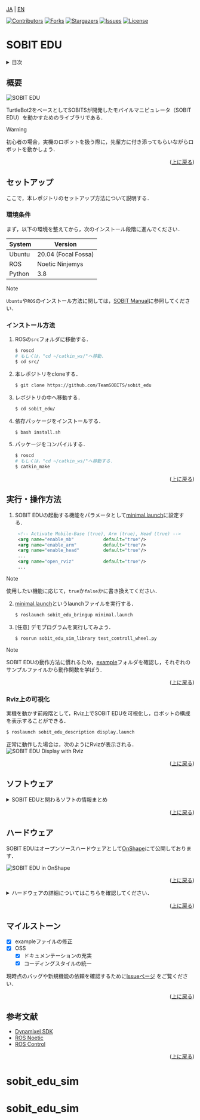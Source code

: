 <a name="readme-top"></a>

[JA](README.md) | [EN](README.en.md)

[![Contributors][contributors-shield]][contributors-url]
[![Forks][forks-shield]][forks-url]
[![Stargazers][stars-shield]][stars-url]
[![Issues][issues-shield]][issues-url]
[![License][license-shield]][license-url]

# SOBIT EDU

<!-- 目次 -->
<details>
  <summary>目次</summary>
  <ol>
    <li>
      <a href="#概要">概要</a>
    </li>
    <li>
      <a href="#セットアップ">セットアップ</a>
      <ul>
        <li><a href="#環境条件">環境条件</a></li>
        <li><a href="#インストール方法">インストール方法</a></li>
      </ul>
    </li>
    <li>
    　<a href="#実行・操作方法">実行・操作方法</a>
      <ul>
        <li><a href="#Rviz上の可視化">Rviz上の可視化</a></li>
      </ul>
    </li>
    <li>
    　<a href="#ソフトウェア">ソフトウェア</a>
      <ul>
        <li><a href="#ジョイントコントローラ">ジョイントコントローラ</a></li>
        <li><a href="#ホイールコントローラ">ホイールコントローラ</a></li>
      </ul>
    </li>
    <li>
    　<a href="#ハードウェア">ハードウェア</a>
      <ul>
        <li><a href="#パーツのダウンロード方法">パーツのダウンロード方法</a></li>
        <li><a href="#電子回路">電子回路</a></li>
        <li><a href="#ロボットの特徴">ロボットの特徴</a></li>
        <li><a href="#部品リスト（BOM）">部品リスト（BOM）</a></li>
      </ul>
    </li>
    <li><a href="#マイルストーン">マイルストーン</a></li>
    <!-- <li><a href="#contributing">Contributing</a></li> -->
    <!-- <li><a href="#license">License</a></li> -->
    <li><a href="#参考文献">参考文献</a></li>
  </ol>
</details>



<!-- レポジトリの概要 -->
## 概要

![SOBIT EDU](sobit_edu/docs/img/sobit_edu.png)

TurtleBot2をベースとしてSOBITSが開発したモバイルマニピュレータ（SOBIT EDU）を動かすためのライブラリである．

> [!WARNING]
> 初心者の場合，実機のロボットを扱う際に，先輩方に付き添ってもらいながらロボットを動かしょう．

<p align="right">(<a href="#readme-top">上に戻る</a>)</p>



<!-- セットアップ -->
## セットアップ

ここで，本レポジトリのセットアップ方法について説明する．

### 環境条件

まず，以下の環境を整えてから，次のインストール段階に進んでください．

| System  | Version |
| ------------- | ------------- |
| Ubuntu | 20.04 (Focal Fossa) |
| ROS | Noetic Ninjemys |
| Python | 3.8 |

> [!NOTE]
> `Ubuntu`や`ROS`のインストール方法に関しては，[SOBIT Manual](https://github.com/TeamSOBITS/sobits_manual#%E9%96%8B%E7%99%BA%E7%92%B0%E5%A2%83%E3%81%AB%E3%81%A4%E3%81%84%E3%81%A6)に参照してください．

### インストール方法

1. ROSの`src`フォルダに移動する．
   ```sh
   $ roscd
   # もしくは，"cd ~/catkin_ws/"へ移動．
   $ cd src/
   ```
2. 本レポジトリをcloneする．
   ```sh
   $ git clone https://github.com/TeamSOBITS/sobit_edu
   ```
3. レポジトリの中へ移動する．
   ```sh
   $ cd sobit_edu/
   ```
4. 依存パッケージをインストールする．
   ```sh
   $ bash install.sh
   ```
5. パッケージをコンパイルする．
   ```sh
   $ roscd
   # もしくは，"cd ~/catkin_ws/"へ移動する．
   $ catkin_make
   ```


<p align="right">(<a href="#readme-top">上に戻る</a>)</p>



<!-- 実行・操作方法 -->
## 実行・操作方法

1. SOBIT EDUの起動する機能をパラメータとして[minimal.launch](sobit_edu_bringup/launch/minimal.launch)に設定する．
   ```xml
    <!-- Activate Mobile-Base (true), Arm (true), Head (true) -->
    <arg name="enable_mb"           default="true"/>
    <arg name="enable_arm"          default="true"/>
    <arg name="enable_head"         default="true"/>
    ...
    <arg name="open_rviz"           default="true"/>
    ...
   ```
> [!NOTE]
> 使用したい機能に応じて，`true`か`false`かに書き換えてください．

2. [minimal.launch](sobit_edu_bringup/launch/minimal.launch)というlaunchファイルを実行する．
   ```sh
   $ roslaunch sobit_edu_bringup minimal.launch
   ```
3. [任意] デモプログラムを実行してみよう．
   ```sh
   $ rosrun sobit_edu_sim_library test_controll_wheel.py
   ```

> [!NOTE]
> SOBIT EDUの動作方法に慣れるため，[example](sobit_edu_sim_library/example/)フォルダを確認し，それぞれのサンプルファイルから動作関数を学ぼう．

<p align="right">(<a href="#readme-top">上に戻る</a>)</p>


### Rviz上の可視化

実機を動かす前段階として，Rviz上でSOBIT EDUを可視化し，ロボットの構成を表示することができる．

```sh
$ roslaunch sobit_edu_description display.launch
```

正常に動作した場合は，次のようにRvizが表示される．
![SOBIT EDU Display with Rviz](sobit_edu/docs/img/sobit_edu_display.png)

<p align="right">(<a href="#readme-top">上に戻る</a>)</p>


## ソフトウェア
<details>
<summary>SOBIT EDUと関わるソフトの情報まとめ</summary>


### ジョイントコントローラ

SOBIT EDUのパンチルト機構とマニピュレータを動かすための情報まとめとなる．

<p align="right">(<a href="#readme-top">上に戻る</a>)</p>


#### 動作関数

1.  `moveToPose()` : 決められたポーズに動かす．
    ```cpp
    bool moveToPose(
        const std::string& pose_name,   // ポーズ名
        const double sec = 5.0          // 動作時間 (s)
    );
    ```

> [!NOTE]
> 既存のポーズは[sobit_edu_pose.yaml](sobit_edu_sim_library/config/sobit_edu_pose.yaml)に確認でいます．ポーズの作成方法については[ポーズの設定方法](#ポーズの設定方法)をご参照ください．

2.  `moveJoint()` : 指定されたジョイントを任意の角度を動かす．
    ```cpp
    bool sobit::SobitEduJointController::moveJoint (
        const Joint joint_num,          // ジョイント名 (定数名)
        const double rad,               // 回転角度 (rad)
        const double sec = 5.0,         // 回転時間 (s)
        bool is_sleep = true            // 回転後に待機するかどうか
    );
    ```

> [!NOTE]
> `ジョイント名`は[ジョイント名](#ジョイント名)をご確認ください．

3.  `moveAllJoint()` : 指定されたジョイントを任意の角度を動かす．
    ```cpp
    bool sobit::SobitEduJointController::moveJoint (
        const double arm_shoulder_pan,  // 各ジョイントの回転角度(arm_shoulder_pan) 
        const double arm_shoulder_tilt, // 各ジョイントの回転角度(arm_shoulder_tilt)
        const double arm_elbow_tilt,    // 各ジョイントの回転角度(arm_elbow_tilt)
        const double arm_wrist_tilt,    // 各ジョイントの回転角度(arm_wrist_tilt)
        const double hand,              // 各ジョイントの回転角度(hand)
        const double head_camera_pan,   // 各ジョイントの回転角度(head_camera_pan)
        const double head_camera_tilt,  // 各ジョイントの回転角度(head_camera_tilt)
        const double sec = 5.0,         // 回転時間 (s)
        bool is_sleep = true            // 回転後に待機するかどうか
    );
    ```

1.  `moveHeadPanTilt()` : パンチルト機構を任意の角度に動かす
    ```cpp
    bool sobit::SobitEduJointController::moveHeadPanTilt(
        const double pan_rad,           // パンの回転角度 (rad)
        const double tilt_rad,          // チルトの回転角度 (rad)
        const double sec = 5.0,         // 移動時間 (s)
        bool is_sleep = true            // 回転後に待機するかどうか
    );
    ```
 
1.  `moveArm()` : アームの関節を任意の角度に動かす．
    ```cpp
    bool sobit::SobitEduJointController::moveArm(
        const double arm_shoulder_pan,  // 各ジョイントの回転角度(arm_shoulder_pan) 
        const double arm_shoulder_tilt, // 各ジョイントの回転角度(arm_shoulder_tilt)
        const double arm_elbow_tilt,    // 各ジョイントの回転角度(arm_elbow_tilt)
        const double arm_wrist_tilt,    // 各ジョイントの回転角度(arm_wrist_tilt)
        const double hand,              // 各ジョイントの回転角度(hand)
        const double sec = 5.0,         // 回転時間 (s)
        bool is_sleep = true            // 回転後に待機するかどうか
    );
    ```


1.  `moveGripperToTargetCoord()` : ハンドをxyz座標に動かす（把持モード）．
    ```cpp
    bool sobit::SobitEduJointController::moveGripperToTargetCoord(
        const double target_pos_x,       // 把持目的地のx (m)
        const double target_pos_y,       // 把持目的地のy (m)
        const double target_pos_z,       // 把持目的地のz (m)
        const double shift_x,            // xyz座標のx軸をシフトする (m)
        const double shift_y,            // xyz座標のy軸をシフトする (m)
        const double shift_z             // xyz座標のz軸をシフトする (m)
        const double sec = 5.0,          // 回転時間 (s)
        bool is_sleep = true             // 回転後に待機するかどうか
    );
    ```

1.  `moveGripperToTargetTF()` : ハンドをtf名に動かす（把持モード）．
    ```cpp
    bool sobit::SobitEduJointController::moveGripperToTargetTF(
        const std::string& target_name,     // 把持目的tf名
        const double shift_x,               // xyz座標のx軸をシフトする (m)
        const double shift_y,               // xyz座標のy軸をシフトする (m)
        const double shift_z                // xyz座標のz軸をシフトする (m)
        const double sec = 5.0,             // 回転時間 (s)
        bool is_sleep = true                // 回転後に待機するかどうか
    );
    ```

1.  `moveGripperToPlaceCoord()` : ハンドをxyz座標に動かす（配置モード）．
    ```cpp
    bool sobit::SobitEduJointController::moveGripperToPlaceCoord(
        const double target_pos_x,       // 配置目的地のx (m)
        const double target_pos_y,       // 配置目的地のy (m)
        const double target_pos_z,       // 配置目的地のz (m)
        const double shift_x,            // xyz座標のx軸をシフトする (m)
        const double shift_y,            // xyz座標のy軸をシフトする (m)
        const double shift_z             // xyz座標のz軸をシフトする (m)
        const double sec = 5.0,          // 回転時間 (s)
        bool is_sleep = true             // 回転後に待機するかどうか
    ); 
    ```

1.  `moveGripperToPlaceTF()` : ハンドをtf名に動かす（配置モード）．
    ```cpp
    bool sobit::SobitEduJointController::moveGripperToPlaceTF(
        const std::string& target_name,     // 配置目的tf名
        const double shift_x,               // xyz座標のx軸をシフトする (m)
        const double shift_y,               // xyz座標のy軸をシフトする (m)
        const double shift_z                // xyz座標のz軸をシフトする (m)
        const double sec = 5.0,             // 回転時間 (s)
        bool is_sleep = true                // 回転後に待機するかどうか
    );
    ```

1.  `graspDecision()` : 定めた範囲内の電流値を超えた場合，把持判定を返す．
    ```cpp
    bool sobit::SobitEduJointController::graspDecision(
        const int min_curr = 300,       // trueを返す最小の電流値
        const int max_curr = 1000       // trueを返す最大の電流値
     );
    ```

1.  `placeDecision()` : 定めた範囲内の電流値を超えた場合，配置判定を返す．
    ```cpp
    bool sobit::SobitEduJointController::graspDecision( 
        const int min_curr = 500,       // trueを返す最小の電流値
        const int max_curr = 1000       // trueを返す最大の電流値
    );
    ```

<p align="right">(<a href="#readme-top">上に戻る</a>)</p>


#### ジョイント名

SOBIT EDUのジョイント名とその定数名を以下の通りとなる．


| ジョイント番号 | ジョイント名 | ジョイント定数名 |
| :---: | --- | --- |
| 0 | arm_shoulder_pan_joint | ARM_SHOULDER_PAN_JOINT |
| 1 | arm_shoulder_1_tilt_joint | ARM_SHOULDER_1_TILT_JOINT |
| 2 | arm_shoulder_2_tilt_joint | ARM_SHOULDER_2_TILT_JOINT |
| 3 | arm_elbow_1_tilt_joint | ARM_ELBOW_1_TILT_JOINT |
| 4 | arm_elbow_2_tilt_joint | ARM_ELBOW_2_TILT_JOINT |
| 5 | arm_wrist_tilt_joint | ARM_WRIST_TILT_JOINT |
| 6 | hand_joint | HAND_JOINT |
| 7 | head_camera_pan_joint | HEAD_CAMERA_PAN_JOINT |
| 8 | head_camera_tilt_joint | HEAD_CAMERA_TILT_JOINT |


<p align="right">(<a href="#readme-top">上に戻る</a>)</p>


#### ポーズの設定方法

[sobit_edu_pose.yaml](sobit_edu_sim_library/config/sobit_edu_pose.yaml)というファイルでポーズの追加・編集ができます．以下のようなフォーマットになる．

```yaml
sobit_edu_pose:
    - { 
        pose_name: "pose_name",
        arm_shoulder_pan_joint: 0.00,
        arm_shoulder_1_tilt_joint: 1.5708,
        arm_elbow_1_tilt_joint: -1.40,
        arm_wrist_tilt_joint: -0.17,
        hand_joint: -1.00,
        head_camera_pan_joint: 0.00,
        head_camera_tilt_joint: 0.00
    }
    ...
```  

### ホイールコントローラ
SOBIT EDUの移動機構を動かすための情報まとめとなる．

<p align="right">(<a href="#readme-top">上に戻る</a>)</p>


#### 動作関数
1.  `controlWheelLinear()` : 並進（直進移動・斜め移動・横移動）を移動さす．
    ```cpp
    bool sobit::SobitEduWheelController::controlWheelLinear (
        const double distance,            // 直進移動距離 (m)
    )
    ```  
2.  `controlWheelRotateRad()` : 回転運動を行う(弧度法：Radian)
    ```cpp
    bool sobit::SobitEduWheelController::controlWheelRotateRad (
        const double angle_rad,             // 中心回転角度 (rad)
    )
    ```  
3.  `controlWheelRotateDeg()`   :   回転運動を行う(度数法：Degree)
    ```cpp
    bool sobit::SobitEduWheelController::controlWheelRotateDeg ( 
        const double angle_deg,             // 中心回転角度 (deg)
    )
    ```

</details>

<p align="right">(<a href="#readme-top">上に戻る</a>)</p>


## ハードウェア

SOBIT EDUはオープンソースハードウェアとして[OnShape](https://cad.onshape.com/documents/0aff733aa8798f27efd96de3/w/e6c482276f9b94eef89215b6/e/a80437dc83d4b5d5f30b153e)にて公開しております．

![SOBIT EDU in OnShape](sobit_edu/docs/img/sobit_edu_onshape.png)

<p align="right">(<a href="#readme-top">上に戻る</a>)</p>


<details>
<summary>ハードウェアの詳細についてはこちらを確認してください．</summary>

### パーツのダウンロード方法

1. Onshapeにアクセスしてみよう．

> [!NOTE]
> ファイルをダウンロードするために，`OnShape`のアカウントを作成する必要がない．ただし，本ドキュメント全体をコピする場合，アカウントの作成を推薦する．

2. `Instances`の中にパーツを右クリックで選択する．
2. 一覧が表示され，`Export`ボタンを押してください．
1. 表示されたウィンドウの中に，`Format`という項目がある．`STEP`を選択してください．
1. 最後に，青色の`Export`ボタンを押してダウンロードが開始される．

<p align="right">(<a href="#readme-top">上に戻る</a>)</p>


### 電子回路

TBD

<p align="right">(<a href="#readme-top">上に戻る</a>)</p>


### ロボットの特徴

| 項目 | 詳細 |
| --- | --- |
| 最大直進速度 | 0.65[m/s] |
| 最大回転速度 | 3.1415[rad/s] |
| 最大ペイロード | 0.35[kg] |
| サイズ (長さx幅x高さ) | 640x400x1150[mm] |
| 重量 | 10.5[kg] |
| リモートコントローラ | PS3/PS4 |
| LiDAR | UST-20LX |
| RGB-D | Azure Kinect DK|
| IMU | LSM6DSMUS |
| スピーカー | モノラルスピーカー |
| マイク | モノラルガンマイクロホン |
| アクチュエータ (アーム) | 7 x XM430-W320 |
| 移動機構 | TurtleBot2 |
| 電源 | 2 x Makita 6.0Ah 18V |
| PC接続 | USB |

<p align="right">(<a href="#readme-top">上に戻る</a>)</p>


### 部品リスト（BOM）

| 部品 | 型番 | 個数 | 購入先 |
| --- | --- | --- | --- |
| --- | --- | 1 | [link]() |
| --- | --- | 1 | [link]() |
| --- | --- | 1 | [link]() |
| --- | --- | 1 | [link]() |
| --- | --- | 1 | [link]() |
| --- | --- | 1 | [link]() |
| --- | --- | 1 | [link]() |
| --- | --- | 1 | [link]() |
| --- | --- | 1 | [link]() |
| --- | --- | 1 | [link]() |
| --- | --- | 1 | [link]() |
| --- | --- | 1 | [link]() |
| --- | --- | 1 | [link]() |

</details>

<p align="right">(<a href="#readme-top">上に戻る</a>)</p>


<!-- マイルストーン -->
## マイルストーン

- [x] exampleファイルの修正
- [x] OSS
    - [x] ドキュメンテーションの充実
    - [x] コーディングスタイルの統一

現時点のバッグや新規機能の依頼を確認するために[Issueページ][issues-url] をご覧ください．

<p align="right">(<a href="#readme-top">上に戻る</a>)</p>


<!-- CONTRIBUTING -->
<!-- ## Contributing

Contributions are what make the open source community such an amazing place to learn, inspire, and create. Any contributions you make are **greatly appreciated**.

If you have a suggestion that would make this better, please fork the repo and create a pull request. You can also simply open an issue with the tag "enhancement".
Don't forget to give the project a star! Thanks again!

1. Fork the Project
2. Create your Feature Branch (`git checkout -b feature/AmazingFeature`)
3. Commit your Changes (`git commit -m 'Add some AmazingFeature'`)
4. Push to the Branch (`git push origin feature/AmazingFeature`)
5. Open a Pull Request

<p align="right">(<a href="#readme-top">上に戻る</a>)</p> -->



<!-- LICENSE -->
<!-- ## License

Distributed under the MIT License. See `LICENSE.txt` for more NOTErmation.

<p align="right">(<a href="#readme-top">上に戻る</a>)</p> -->



<!-- 参考文献 -->
## 参考文献

* [Dynamixel SDK](https://emanual.robotis.com/docs/en/software/dynamixel/dynamixel_sdk/overview/)
* [ROS Noetic](http://wiki.ros.org/noetic)
* [ROS Control](http://wiki.ros.org/ros_control)

<p align="right">(<a href="#readme-top">上に戻る</a>)</p>



<!-- MARKDOWN LINKS & IMAGES -->
<!-- https://www.markdownguide.org/basic-syntax/#reference-style-links -->
[contributors-shield]: https://img.shields.io/github/contributors/TeamSOBITS/sobit_edu.svg?style=for-the-badge
[contributors-url]: https://github.com/TeamSOBITS/sobit_edu/graphs/contributors
[forks-shield]: https://img.shields.io/github/forks/TeamSOBITS/sobit_edu.svg?style=for-the-badge
[forks-url]: https://github.com/TeamSOBITS/sobit_edu/network/members
[stars-shield]: https://img.shields.io/github/stars/TeamSOBITS/sobit_edu.svg?style=for-the-badge
[stars-url]: https://github.com/TeamSOBITS/sobit_edu/stargazers
[issues-shield]: https://img.shields.io/github/issues/TeamSOBITS/sobit_edu.svg?style=for-the-badge
[issues-url]: https://github.com/TeamSOBITS/sobit_edu/issues
[license-shield]: https://img.shields.io/github/license/TeamSOBITS/sobit_edu.svg?style=for-the-badge
[license-url]: LICENSE
# sobit_edu_sim
# sobit_edu_sim
